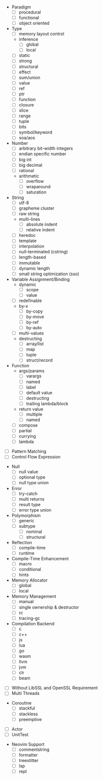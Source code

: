 - Paradigm
    - [ ] procedural
    - [ ] functional
    - [ ] object oriented
- Type
    - [ ] memory layout control
    - inference
        - [ ] global
        - [ ] local
    - [ ] static
    - [ ] strong
    - [ ] structural
    - [ ] effect
    - [ ] sum/union
    - [ ] value
    - [ ] ref
    - [ ] ptr
    - [ ] function
    - [ ] closure
    - [ ] slice
    - [ ] range
    - [ ] tuple
    - [ ] bits
    - [ ] symbol/keyword
    - [ ] soa/aos
- Number
    - [ ] arbitrary bit-width integers
    - [ ] endian specific number
    - [ ] big int
    - [ ] big decimal
    - [ ] rational
    - arithmetic
        - [ ] overflow
        - [ ] wraparound 
        - [ ] saturation
- String
    - [ ] utf-8
    - [ ] grapheme cluster
    - [ ] raw string
    - multi-lines
        - [ ] absolute indent
        - [ ] relative indent
    - [ ] heredoc
    - [ ] template
    - [ ] interpolation
    - [ ] null-terminated (cstring)
    - [ ] length-based
    - [ ] immutable
    - [ ] dynamic length
    - [ ] small string optimization (sso)
- Variable Assignment/Binding
    - dynamic
        - [ ] scope
        - [ ] value
    - [ ] redefinable
    - by-x
        - [ ] by-copy
        - [ ]  by-move
        - [ ]  by-ref
        - [ ]  by-auto
    - [ ] multi-values
    - destructing
        - [ ] array/list
        - [ ] map
        - [ ] tuple
        - [ ] struct/record
- Function
    - args/params
        - [ ] varargs
        - [ ] named
        - [ ] label
        - [ ] default value
        - [ ] destructing
        - [ ] trailing lambda/block
    - return value
        - [ ] multiple
        - [ ] named
    - [ ] compose
    - [ ] partial
    - [ ] currying
    - [ ] lambda
- [ ] Pattern Matching
- [ ] Control Flow Expression
- Null
    - [ ] null value
    - [ ] optional type
    - [ ] null type union
- Error
    - [ ] try-catch
    - [ ] multi returns
    - [ ] result type
    - [ ] error type union
- Polymorphism
    - [ ] generic
    - [ ] subtype
      - [ ] nominal
      - [ ] structural
- Reflection
    - [ ] compile-time
    - [ ] runtime
- Compile-Time Enhancement
    - [ ] macro
    - [ ] conditional
    - [ ] hints
- Memory Allocator
    - [ ] global
    - [ ] local
- Memory Management
    - [ ] manual 
    - [ ] single ownership & destructor
    - [ ] rc
    - [ ] tracing-gc
- Compilation Backend
    - [ ] c
    - [ ] c++
    - [ ] js
    - [ ] lua
    - [ ] go
    - [ ] wasm
    - [ ] llvm
    - [ ] jvm
    - [ ] clr
    - [ ] beam
- [ ] Without LibSSL and OpenSSL Requirement
- [ ] Multi Threads
- Coroutine
    - [ ] stackful
    - [ ] stackless
    - [ ] preemptive
- [ ] Actor
- [ ] UnitTest
- Neovim Support
    - [ ] commentstring
    - [ ] formatter
    - [ ] treestitter
    - [ ] lsp
    - [ ] repl
